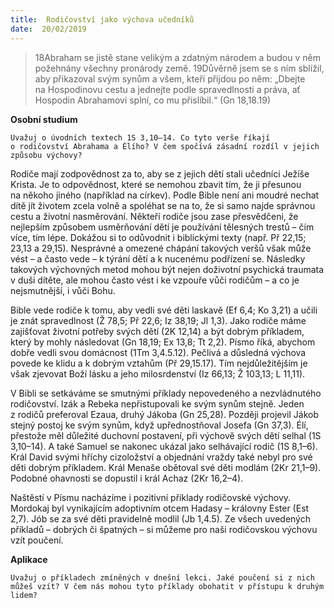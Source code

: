 ```yaml
---
title:  Rodičovství jako výchova učedníků
date:  20/02/2019
---
```


> <p></p>
> 18Abraham se jistě stane velikým a zdatným národem a budou v něm požehnány všechny pronárody země. 19Důvěrně jsem se s ním sblížil, aby přikazoval svým synům a všem, kteří přijdou po něm: „Dbejte na Hospodinovu cestu a jednejte podle spravedlnosti a práva, ať Hospodin Abrahamovi splní, co mu přislíbil.“ (Gn 18,18.19)

**Osobní studium**

`Uvažuj o úvodních textech 1S 3,10–14. Co tyto verše říkají o rodičovství Abrahama a Élího? V čem spočívá zásadní rozdíl v jejich způsobu výchovy?`

Rodiče mají zodpovědnost za to, aby se z jejich dětí stali učedníci Ježíše Krista. Je to odpovědnost, které se nemohou zbavit tím, že ji přesunou na někoho jiného (například na církev). Podle Bible není ani moudré nechat dítě jít životem zcela volně a spoléhat se na to, že si samo najde správnou cestu a životní nasměrování. Někteří rodiče jsou zase přesvědčeni, že nejlepším způsobem usměrňování dětí je používání tělesných trestů – čím více, tím lépe. Dokážou si to odůvodnit i biblickými texty (např. Př 22,15; 23,13 a 29,15). Nesprávné a omezené chápání takových veršů však může vést – a často vede – k týrání dětí a k nucenému podřízení se. Následky takových výchovných metod mohou být nejen doživotní psychická traumata v duši dítěte, ale mohou často vést i ke vzpouře vůči rodičům – a co je nejsmutnější, i vůči Bohu.

Bible vede rodiče k tomu, aby vedli své děti laskavě (Ef 6,4; Ko 3,21) a učili je znát spravedlnost (Ž 78,5; Př 22,6; Iz 38,19; Jl 1,3). Jako rodiče máme zajišťovat životní potřeby svých dětí (2K 12,14) a být dobrým příkladem, který by mohly následovat (Gn 18,19; Ex 13,8; Tt 2,2). Písmo říká, abychom dobře vedli svou domácnost (1Tm 3,4.5.12). Pečlivá a důsledná výchova povede ke klidu a k dobrým vztahům (Př 29,15.17). Tím nejdůležitějším je však zjevovat Boží lásku a jeho milosrdenství (Iz 66,13; Ž 103,13; L 11,11).

V Bibli se setkáváme se smutnými příklady nepovedeného a nezvládnutého rodičovství. Izák a Rebeka nepřistupovali ke svým synům stejně. Jeden z rodičů preferoval Ezaua, druhý Jákoba (Gn 25,28). Později projevil Jákob stejný postoj ke svým synům, když upřednostňoval Josefa (Gn 37,3). Élí, přestože měl důležité duchovní postavení, při výchově svých dětí selhal (1S 3,10–14). A také Samuel se nakonec ukázal jako selhávající rodič (1S 8,1–6). Král David svými hříchy cizoložství a objednání vraždy také nebyl pro své děti dobrým příkladem. Král Menaše obětoval své děti modlám (2Kr 21,1–9). Podobné ohavnosti se dopustil i král Achaz (2Kr 16,2–4).

Naštěstí v Písmu nacházíme i pozitivní příklady rodičovské výchovy. Mordokaj byl vynikajícím adoptivním otcem Hadasy – královny Ester (Est 2,7). Jób se za své děti pravidelně modlil (Jb 1,4.5). Ze všech uvedených příkladů – dobrých či špatných – si můžeme pro naši rodičovskou výchovu vzít poučení.

**Aplikace**

`Uvažuj o příkladech zmíněných v dnešní lekci. Jaké poučení si z nich můžeš vzít? V čem nás mohou tyto příklady obohatit v přístupu k druhým lidem?`
